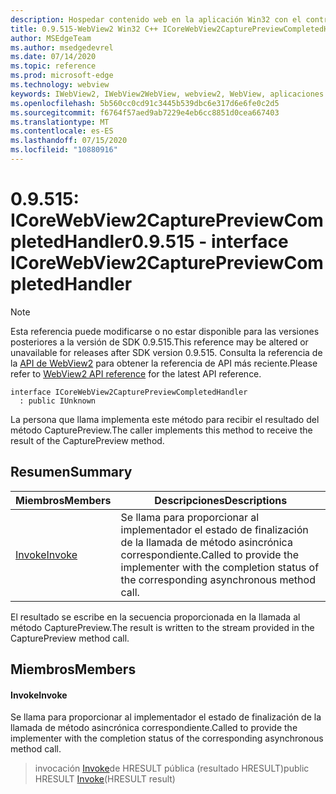 ```yaml
---
description: Hospedar contenido web en la aplicación Win32 con el control Microsoft Edge WebView2
title: 0.9.515-WebView2 Win32 C++ ICoreWebView2CapturePreviewCompletedHandler
author: MSEdgeTeam
ms.author: msedgedevrel
ms.date: 07/14/2020
ms.topic: reference
ms.prod: microsoft-edge
ms.technology: webview
keywords: IWebView2, IWebView2WebView, webview2, WebView, aplicaciones Win32, Win32, Edge, ICoreWebView2, ICoreWebView2Controller, control de explorador, HTML Edge
ms.openlocfilehash: 5b560cc0cd91c3445b539dbc6e317d6e6fe0c2d5
ms.sourcegitcommit: f6764f57aed9ab7229e4eb6cc8851d0cea667403
ms.translationtype: MT
ms.contentlocale: es-ES
ms.lasthandoff: 07/15/2020
ms.locfileid: "10880916"
---
```

# <span data-ttu-id="fe0f7-104">0.9.515: ICoreWebView2CapturePreviewCompletedHandler</span><span class="sxs-lookup"><span data-stu-id="fe0f7-104">0.9.515 - interface ICoreWebView2CapturePreviewCompletedHandler</span></span> 

> [!NOTE]
> <span data-ttu-id="fe0f7-105">Esta referencia puede modificarse o no estar disponible para las versiones posteriores a la versión de SDK 0.9.515.</span><span class="sxs-lookup"><span data-stu-id="fe0f7-105">This reference may be altered or unavailable for releases after SDK version 0.9.515.</span></span> <span data-ttu-id="fe0f7-106">Consulta la referencia de la [API de WebView2](../../../webview2-api-reference.md) para obtener la referencia de API más reciente.</span><span class="sxs-lookup"><span data-stu-id="fe0f7-106">Please refer to [WebView2 API reference](../../../webview2-api-reference.md) for the latest API reference.</span></span>

```
interface ICoreWebView2CapturePreviewCompletedHandler
  : public IUnknown
```

<span data-ttu-id="fe0f7-107">La persona que llama implementa este método para recibir el resultado del método CapturePreview.</span><span class="sxs-lookup"><span data-stu-id="fe0f7-107">The caller implements this method to receive the result of the CapturePreview method.</span></span>

## <span data-ttu-id="fe0f7-108">Resumen</span><span class="sxs-lookup"><span data-stu-id="fe0f7-108">Summary</span></span>

 <span data-ttu-id="fe0f7-109">Miembros</span><span class="sxs-lookup"><span data-stu-id="fe0f7-109">Members</span></span>                        | <span data-ttu-id="fe0f7-110">Descripciones</span><span class="sxs-lookup"><span data-stu-id="fe0f7-110">Descriptions</span></span>
--------------------------------|---------------------------------------------
[<span data-ttu-id="fe0f7-111">Invoke</span><span class="sxs-lookup"><span data-stu-id="fe0f7-111">Invoke</span></span>](#invoke) | <span data-ttu-id="fe0f7-112">Se llama para proporcionar al implementador el estado de finalización de la llamada de método asincrónica correspondiente.</span><span class="sxs-lookup"><span data-stu-id="fe0f7-112">Called to provide the implementer with the completion status of the corresponding asynchronous method call.</span></span>

<span data-ttu-id="fe0f7-113">El resultado se escribe en la secuencia proporcionada en la llamada al método CapturePreview.</span><span class="sxs-lookup"><span data-stu-id="fe0f7-113">The result is written to the stream provided in the CapturePreview method call.</span></span>

## <span data-ttu-id="fe0f7-114">Miembros</span><span class="sxs-lookup"><span data-stu-id="fe0f7-114">Members</span></span>

#### <span data-ttu-id="fe0f7-115">Invoke</span><span class="sxs-lookup"><span data-stu-id="fe0f7-115">Invoke</span></span> 

<span data-ttu-id="fe0f7-116">Se llama para proporcionar al implementador el estado de finalización de la llamada de método asincrónica correspondiente.</span><span class="sxs-lookup"><span data-stu-id="fe0f7-116">Called to provide the implementer with the completion status of the corresponding asynchronous method call.</span></span>

> <span data-ttu-id="fe0f7-117">invocación [Invoke](#invoke)de HRESULT pública (resultado HRESULT)</span><span class="sxs-lookup"><span data-stu-id="fe0f7-117">public HRESULT [Invoke](#invoke)(HRESULT result)</span></span>

